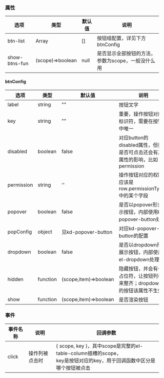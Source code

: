 ### 属性
| 选项            | 类型               | 默认值  | 说明                          |
|---------------|------------------|------|-----------------------------|
| btn-list      | Array            | []   | 按钮组配置，详见下方btnConfig         |
| show-btns-fun | (scope)=>boolean | null | 是否显示全部按钮的方法，参数为scope，一般没什么用 |

#### btnConfig
| 选项         | 类型       | 默认值                   | 说明                                                  |
|------------|----------|-----------------------|-----------------------------------------------------|
| label      | string   | ""                    | 按钮文字                                                |
| key        | string   | ""                    | 重要，操作按钮对应的标识符，需要在按钮组中唯一                             |
| disabled   | boolean  | false                 | 对应button的disabled属性，但按钮是否可点击还会有其他属性的影响，比如permission |
| permission | string   | ''                    | 操作按钮对应的权限，应该是row.permissionTypes中的某个字段              |
| popover    | boolean  | false                 | 是否以popover形式展示按钮，内部使用kd-popover-button处理            |
| popConfig  | object   | 见kd-popover-button    | 对应kd-popover-button的配置                              |
| dropdown   | boolean  | false                 | 是否以dropdown形式展示按钮，内部使用el-dropdown处理                 |
| hidden     | function | (scope,item)=>boolean | 隐藏按钮，并会有一个占位符，让按钮列看起来整齐；dropdown中的按钮该属性不生效          |
| show       | function | (scope,item)=>boolean | 是否渲染按钮                                              |

### 事件
| 事件名称  | 说明      | 回调参数                                                                                  |
|-------|---------|---------------------------------------------------------------------------------------|
| click | 操作列被点击时 | { scope, key }，其中scope是完整的el-table-column插槽的scope，<br/>key是按钮对应的key，用于回调函数中区分是哪个按钮被点击 |